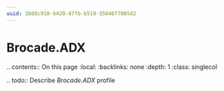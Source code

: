 ```yaml
---
uuid: 3b68c918-b420-47fb-b519-35046f7085d2
---
```



# Brocade.ADX

.. contents:: On this page
    :local:
    :backlinks: none
    :depth: 1
    :class: singlecol

.. todo::
    Describe *Brocade.ADX* profile

